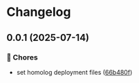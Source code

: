 # Changelog

## 0.0.1 (2025-07-14)

### 🔧 Chores

* set homolog deployment files ([66b480f](https://github.com/oondemand/meus-apps-frontend/commit/66b480f164930f28af3aa5260e6553a82ab47a46))
